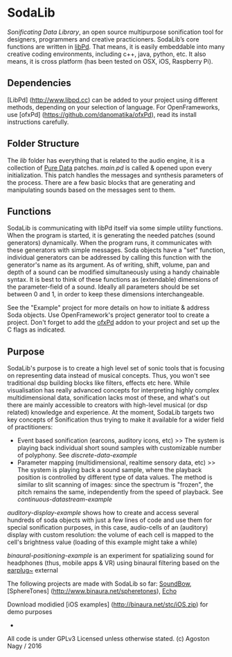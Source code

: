 # SodaLib

*Sonificating Data Library*, an open source multipurpose sonification tool for designers, programmers and creative practicioners. SodaLib’s core functions are written in [libPd](http://www.libpd.cc). That means, it is easily embeddable into many creative coding environments, including c++, java, python, etc. It also means, it is cross platform (has been tested on OSX, iOS, Raspberry Pi).

## Dependencies

[LibPd] (http://www.libpd.cc) can be added to your project using different methods, depending on your selection of language. For OpenFrameworks, use [ofxPd] (https://github.com/danomatika/ofxPd), read its install instructions carefully. 

## Folder Structure

The *lib* folder has everything that is related to the audio engine, it is a collection of [Pure Data](https://puredata.info/) patches. *main.pd* is called & opened upon every initialization. This patch handles the messages and synthesis parameters of the process. There are a few basic blocks that are generating and manipulating sounds based on the messages sent to them. 

## Functions

SodaLib is communicating with libPd itself via some simple utility functions. When the program is started, it is generating the needed patches (sound generators) dynamically. When the program runs, it communicates with these generators with simple messages. Soda objects have a "set" function, individual generators can be addressed by calling this function with the generator's name as its argument. As of writing, shift, volume, pan and depth of a sound can be modified simultaneously using a handy chainable syntax. It is best to think of these functions as (extendable) dimensions of the parameter-field of a sound. Ideally all parameters should be set between 0 and 1, in order to keep these dimensions interchangeable. 

See the "Example" project for more details on how to initiate & address Soda objects. Use OpenFramework's project generator tool to create a project. Don't forget to add the [ofxPd](https://github.com/danomatika/ofxPd) addon to your project and set up the C flags as indicated. 

## Purpose

SodaLib's purpose is to create a high level set of sonic tools that is focusing on representing data instead of musical concepts. Thus, you won't see traditional dsp building blocks like filters, effects etc here. While visualisation has really advanced concepts for interpreting highly complex multidimensional data, sonification lacks most of these, and what's out there are mainly accessible to creators with high-level musical (or dsp related) knowledge and experience. At the moment, SodaLib targets two key concepts of Sonification thus trying to make it available for a wider field of practitioners:
    
* Event based sonification (earcons, auditory icons, etc) >> The system is playing back individual short sound samples with customizable number of polyphony. See *discrete-data-example* 
* Parameter mapping (multidimensional, realtime sensory data, etc) >> The system is playing back a sound sample, where the playback position is controlled by different type of data values. The method is similar to slit scanning of images: since the spectrum is "frozen", the pitch remains the same, independently from the speed of playback. See *continuous-datastream-example*

*auditory-display-example* shows how to create and access several hundreds of soda objects with just a few lines of code and use them for special sonification purposes, in this case, audio-cells of an (auditory) display with custom resolution: the volume of each cell is mapped to the cell's brightness value (loading of this example might take a while)

*binaural-positioning-example* is an experiment for spatializing sound for headphones (thus, mobile apps & VR) using binaural filtering based on the [earplug~](https://puredata.info/downloads/earplug) external

The following projects are made with SodaLib so far: [SoundBow](http://www.binaura.net/apps/soundbow/), [SphereTones] (http://www.binaura.net/spheretones), [Echo](https://github.com/stc/echo) 

Download modidied [iOS examples] (http://binaura.net/stc/iOS.zip)  for demo purposes

-

All code is under GPLv3 Licensed unless otherwise stated. (c) Agoston Nagy / 2016
